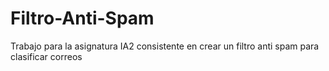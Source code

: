 Filtro-Anti-Spam
================

Trabajo para la asignatura IA2 consistente en crear un filtro anti spam para clasificar correos

